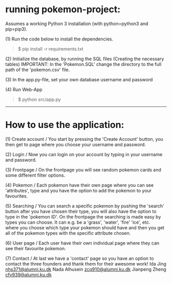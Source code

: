 # running pokemon-project:

Assumes a working Python 3 installation (with python=python3 and pip=pip3).

(1) Run the code below to install the dependencies.
>$ pip install -r requirements.txt

(2) Initialize the database, by running the SQL files (Creating the necessary tables) 
IMPORTANT: In the 'Pokemon.SQL' change the directory to the full path of the 'pokemon.csv' file. 

(3) In the app.py-file, set your own database username and password

(4) Run Web-App
>$ python src/app.py


----------------------------------------------------------------------------------------------

# How to use the application:

(1) Create account / You start by pressing the 'Create Account' button, you then get to page where you choose your username and password.

(2) Login / Now you can login on your account by typing in your username and password.

(3) Frontpage / On the frontpage you will see random pokemon cards and some different filter options.

(4) Pokemon / Each pokemon have their own page where you can see 'attributes', type and you have the option to add the pokemon to your favourites.

(5) Searching / You can search a specific pokemon by pushing the 'search' button after you have chosen their type, you will also have the option to type in the 'pokemon ID'.
		On the frontpage the searching is made easy by types you can choose. It can e.g. be a 'grass', 'water', 'fire' 'ice', etc.  
		where you choose which type your pokemon should have and then you get all of the pokemon types with the specific attribute chosen.

(6) User page / Each user have their own individual page where they can see their favourite pokemon.

(7) Contact / At last we have a 'contact' page so you have an option to contact the three founders and thank them for their awesome work!
Ida Jing nhs371@alumni.ku.dk
Nada Alhusein zcq910@alumni.ku.dk
Jianpeng Zheng cfv939@alumni.ku.dk


